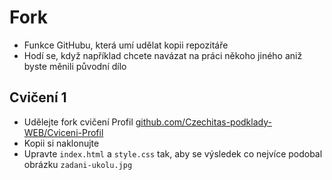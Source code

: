 # Fork

- Funkce GitHubu, která umí udělat kopii repozitáře
- Hodí se, když například chcete navázat na práci někoho jiného aniž byste měnili původní dílo

## Cvičení 1

- Udělejte fork cvičení Profil [github.com/Czechitas-podklady-WEB/Cviceni-Profil](https://github.com/Czechitas-podklady-WEB/Cviceni-Profil)
- Kopii si naklonujte
- Upravte `index.html` a `style.css` tak, aby se výsledek co nejvíce podobal obrázku `zadani-ukolu.jpg`
